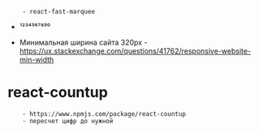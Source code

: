 
        - react-fast-marquee

- ¹²³⁴⁵⁶⁷⁸⁹⁰

- Минимальная ширина сайта 320px - https://ux.stackexchange.com/questions/41762/responsive-website-min-width
# react-countup
        - https://www.npmjs.com/package/react-countup
        - пересчет цифр до нужной 